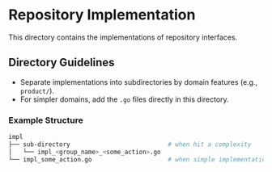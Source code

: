 # Repository Implementation

This directory contains the implementations of repository interfaces.

## Directory Guidelines

- Separate implementations into subdirectories by domain features (e.g., `product/`).
- For simpler domains, add the `.go` files directly in this directory.

### Example Structure

```bash
impl
├── sub-directory                           # when hit a complexity
│   └── impl_<group_name>_<some_action>.go
└── impl_some_action.go                     # when simple implementation
```